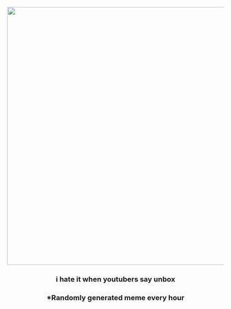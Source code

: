 <p align="center">
        <img src="https://i.redd.it/fa54frzhc6g91.png" width="600" height="600">
        </p>
        <h3 align="center">i hate it when youtubers say unbox</h3>
        <h3 align="center">*Randomly generated meme every hour</h3>
    